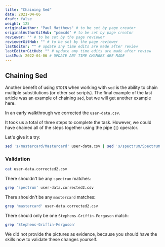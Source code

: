 ```yaml
---
title: "Chaining Sed"
date: 2021-04-06
draft: false
weight: 125
originalAuthor: "Paul Matthews" # to be set by page creator
originalAuthorGitHub: "pdmxdd" # to be set by page creator
reviewer: "" # to be set by the page reviewer
reviewerGitHub: "" # to be set by the page reviewer
lastEditor: "" # update any time edits are made after review
lastEditorGitHub: "" # update any time edits are made after review
lastMod: 2022-04-06 # UPDATE ANY TIME CHANGES ARE MADE
---
```


## Chaining Sed

Another benefit of using `STDIN` when working with `sed` is the ability to chain multiple substitutions (or other `sed` scripts). The final example of the last article was an example of chaining `sed`, but we will get another example here.

In an early walkthrough we corrected the `user-data.csv`.

It took us a total of three steps to complete the task. However, we could have chained all of the steps together using the pipe (`|`) operator.

Let's give it a try:

```bash
sed 's/mastercard/Mastercard' user-data.csv | sed 's/spectrum/Spectrum' | sed 's/Stephens-Griffin/Stephens-Griffin-Ferguson' > user-data.corrected2.csv
```

### Validation

```bash
cat user-data.corrected2.csv
```

There shouldn't be any `spectrum` matches:

```bash
grep 'spectrum' user-data.corrected2.csv
```

There shouldn't be any `mastercard` matches:

```bash
grep 'mastercard' user-data.corrected2.csv
```

There should only be one `Stephens-Griffin-Ferguson` match:

```bash
grep 'Stephens-Griffin-Ferguson'
```

We did not provide the pictures as evidence, because you should have the skills now to validate these changes yourself.